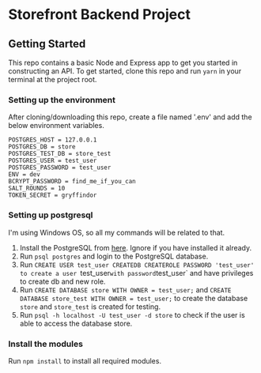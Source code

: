 # Storefront Backend Project

## Getting Started

This repo contains a basic Node and Express app to get you started in constructing an API. To get started, clone this repo and run `yarn` in your terminal at the project root.

### Setting up the environment
After cloning/downloading this repo, create a file named '.env' and add the below environment variables.

```
POSTGRES_HOST = 127.0.0.1
POSTGRES_DB = store
POSTGRES_TEST_DB = store_test
POSTGRES_USER = test_user
POSTGRES_PASSWORD = test_user
ENV = dev
BCRYPT_PASSWORD = find_me_if_you_can
SALT_ROUNDS = 10
TOKEN_SECRET = gryffindor
```

### Setting up postgresql
I'm using Windows OS, so all my commands will be related to that.

1. Install the PostgreSQL from [here](https://www.postgresql.org/download/windows). Ignore if you have installed it already.
2. Run `psql postgres` and login to the PostgreSQL database.
3. Run `CREATE USER test_user CREATEDB CREATEROLE PASSWORD 'test_user' to create a user `test_user` with password `test_user` and have privileges to create db and new role.
4. Run `CREATE DATABASE store WITH OWNER = test_user;` and `CREATE DATABASE store_test WITH OWNER = test_user;` to create the database `store` and `store_test` is created for testing.
5. Run `psql -h localhost -U test_user -d store` to check if the user is able to access the database store.

### Install the modules
Run `npm install` to install all required modules.

